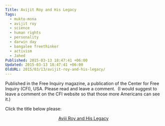 ```yaml
---
Title: Avijit Roy and His Legacy
Tags:
  - mukto-mona
  - avijit roy
  - science
  - human rights
  - personality
  - darwin day
  - bangalee freethinker
  - activism
  - Jahed
Published: 2015-03-13 18:47:41 +06:00
Updated: 2015-03-13 18:47:41 +06:00
OldURL: 2015/03/13/avijit-roy-and-his-legacy/
---
```


Published in the Free Inquiry magazine, a publication of the Center for Free Inquiry (CFI), USA. Please read and leave a comment.  (I would suggest to leave a comment on the CFI website so that those more Americans can see it.)

Click the title below please:
<p style="text-align: center;"><a href="https://www.centerforinquiry.net/blogs/entry/avijit_roy_and_his_legacy_guest_post_by_jahed_ahmed/">Aviji Roy and His Legacy</a></p>
